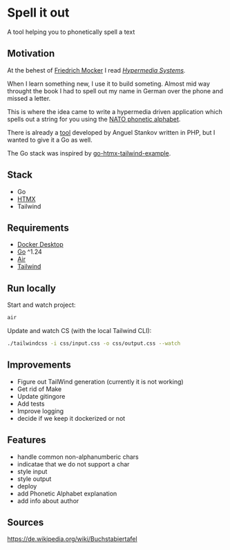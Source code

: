 # Spell it out

A tool helping you to phonetically spell a text

## Motivation

At the behest of [Friedrich Mocker](https://github.com/Friedrich-Mocker) I read *[Hypermedia Systems](https://hypermedia.systems/book/contents/).*

When I learn something new, I use it to build someting.
Almost mid way throught the book I had to spell out my name in German over the phone and missed a letter.

This is where the idea came to write a hypermedia driven application which spells out a string for you using the [NATO phonetic alphabet](https://en.wikipedia.org/wiki/NATO_phonetic_alphabet).

There is already a [tool](https://www.spelltool.com "www.spelltool.com") developed by Anguel Stankov written in PHP, but I wanted to give it a Go as well.

The Go stack was inspired by [go-htmx-tailwind-example](https://github.com/jritsema/go-htmx-tailwind-example).

## Stack

- Go
- [HTMX](https://htmx.org/)
- Tailwind

## Requirements

- [Docker Desktop](https://docs.docker.com/get-docker/)
- [Go](https://go.dev/) ^1.24
- [Air](https://github.com/air-verse/air)
- [Tailwind](https://tailwindcss.com/blog/standalone-cli)

## Run locally

Start and watch project:

```bash
air
```

Update and watch CS (with the local Tailwind CLI):

```bash
./tailwindcss -i css/input.css -o css/output.css --watch
```

## Improvements

- Figure out TailWind generation (currently it is not working)
- Get rid of Make
- Update gitingore
- Add tests
- Improve logging
- decide if we keep it dockerized or not

## Features

- handle common non-alphanumberic chars
- indicatae that we do not support a char
- style input
- style output
- deploy
- add Phonetic Alphabet explanation
- add info about author

## Sources

<https://de.wikipedia.org/wiki/Buchstabiertafel>

